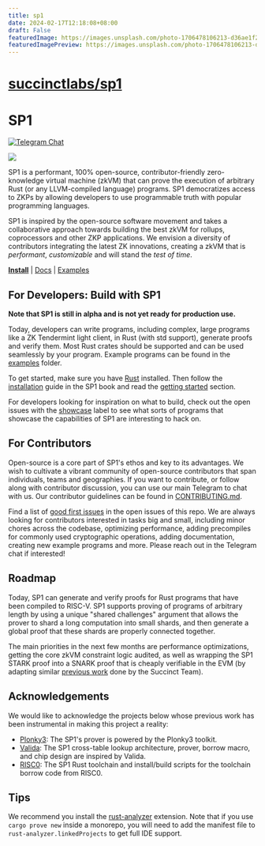 ```yaml
---
title: sp1
date: 2024-02-17T12:18:08+08:00
draft: False
featuredImage: https://images.unsplash.com/photo-1706478106213-d36ae1f2a6ca?ixid=M3w0NjAwMjJ8MHwxfHJhbmRvbXx8fHx8fHx8fDE3MDgxNDMzODB8&ixlib=rb-4.0.3
featuredImagePreview: https://images.unsplash.com/photo-1706478106213-d36ae1f2a6ca?ixid=M3w0NjAwMjJ8MHwxfHJhbmRvbXx8fHx8fHx8fDE3MDgxNDMzODB8&ixlib=rb-4.0.3
---
```


# [succinctlabs/sp1](https://github.com/succinctlabs/sp1)

# SP1

[![Telegram Chat][tg-badge]][tg-url]


![](./assets/sp1.png)

SP1 is a performant, 100% open-source, contributor-friendly zero-knowledge virtual machine (zkVM) that can prove the execution of arbitrary Rust (or any LLVM-compiled language) programs. SP1 democratizes access to ZKPs by allowing developers to use programmable truth with popular programming languages.

SP1 is inspired by the open-source software movement and takes a collaborative approach towards building the best zkVM for rollups, coprocessors and other ZKP applications. We envision a diversity of contributors integrating the latest ZK innovations, creating a zkVM that is _performant_, _customizable_ and will stand the _test of time_.

**[Install](https://succinctlabs.github.io/sp1/getting-started/install.html)**
| [Docs](https://succinctlabs.github.io/sp1)
| [Examples](https://github.com/succinctlabs/sp1/tree/main/examples)

[tg-badge]: https://img.shields.io/endpoint?color=neon&logo=telegram&label=chat&url=https://tg.sumanjay.workers.dev/succinct_sp1
[tg-url]: https://t.me/succinct_sp1

## For Developers: Build with SP1

**Note that SP1 is still in alpha and is not yet ready for production use.**


Today, developers can write programs, including complex, large programs like a ZK Tendermint light client, in Rust (with std support), generate proofs and verify them. Most Rust crates should be supported and can be used seamlessly by your program. Example programs can be found in the [examples](https://github.com/succinctlabs/sp1/tree/main/examples) folder.

To get started, make sure you have [Rust](https://www.rust-lang.org/tools/install) installed. Then follow the [installation](https://succinctlabs.github.io/sp1/getting-started/install.html) guide in the SP1 book and read the [getting started](https://succinctlabs.github.io/sp1/getting-started/quickstart.html) section.

For developers looking for inspiration on what to build, check out the open issues with the [showcase](https://github.com/succinctlabs/sp1/issues?q=is%3Aopen+is%3Aissue+label%3Ashowcase) label to see what sorts of programs that showcase the capabilities of SP1 are interesting to hack on.

## For Contributors

Open-source is a core part of SP1's ethos and key to its advantages. We wish to cultivate a vibrant community of open-source contributors that span individuals, teams and geographies. If you want to contribute, or follow along with contributor discussion, you can use our main Telegram to chat with us. Our contributor guidelines can be found in [CONTRIBUTING.md](./CONTRIBUTING.md).

Find a list of [good first issues](https://github.com/succinctlabs/sp1/issues?q=is%3Aopen+is%3Aissue+label%3A%22good+first+issue%22+) in the open issues of this repo. We are always looking for contributors interested in tasks big and small, including minor chores across the codebase, optimizing performance, adding precompiles for commonly used cryptographic operations, adding documentation, creating new example programs and more. Please reach out in the Telegram chat if interested!


## Roadmap

Today, SP1 can generate and verify proofs for Rust programs that have been compiled to RISC-V. SP1 supports proving of programs of arbitrary length by using a unique "shared challenges" argument that allows the prover to shard a long computation into small shards, and then generate a global proof that these shards are properly connected together.

The main priorities in the next few months are performance optimizations, getting the core zkVM constraint logic audited, as well as wrapping the SP1 STARK proof into a SNARK proof that is cheaply verifiable in the EVM (by adapting similar [previous work](https://github.com/succinctlabs/gnark-plonky2-verifier) done by the Succinct Team).

## Acknowledgements

We would like to acknowledge the projects below whose previous work has been instrumental in making this project a reality:

- [Plonky3](https://github.com/Plonky3/Plonky3): The SP1's prover is powered by the Plonky3 toolkit.
- [Valida](https://github.com/valida-xyz/valida): The SP1 cross-table lookup architecture, prover, borrow macro, and chip design are inspired by Valida.
- [RISC0](https://github.com/risc0/risc0): The SP1 Rust toolchain and install/build scripts for the toolchain borrow code from RISC0.

## Tips

We recommend you install the [rust-analyzer](https://marketplace.visualstudio.com/items?itemName=rust-lang.rust-analyzer) extension.
Note that if you use `cargo prove new` inside a monorepo, you will need to add the manifest file to `rust-analyzer.linkedProjects` to get full IDE support.
